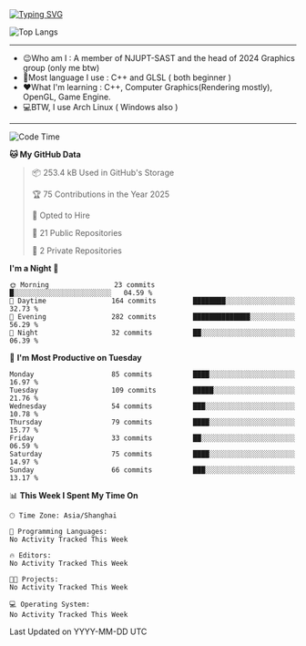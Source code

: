 <a href="https://git.io/typing-svg">
  <img src="https://readme-typing-svg.demolab.com?font=Fira+Code&pause=1000&random=false&width=435&separator=%3D&lines=std%3A%3Aprintln(%22Hello,+world!%22);" alt="Typing SVG" />
</a>

![Top Langs](https://github-readme-stats.vercel.app/api/top-langs/?username=FOTH0626&theme=transparent)

---

- 😉Who am I : A member of NJUPT-SAST and the head of 2024 Graphics group (only me btw)
- 📖Most language I use : C++ and GLSL ( both beginner )
- ❤What I'm learning : C++, Computer Graphics(Rendering mostly), OpenGL, Game Engine.
- 💻BTW, I use Arch Linux ( Windows also )
---
<!--START_SECTION:waka-->
![Code Time](http://img.shields.io/badge/Code%20Time-190%20hrs%2047%20mins-blue)

**🐱 My GitHub Data** 

> 📦 253.4 kB Used in GitHub's Storage 
 > 
> 🏆 75 Contributions in the Year 2025
 > 
> 💼 Opted to Hire
 > 
> 📜 21 Public Repositories 
 > 
> 🔑 2 Private Repositories 
 > 
**I'm a Night 🦉** 

```text
🌞 Morning                23 commits          █░░░░░░░░░░░░░░░░░░░░░░░░   04.59 % 
🌆 Daytime                164 commits         ████████░░░░░░░░░░░░░░░░░   32.73 % 
🌃 Evening                282 commits         ██████████████░░░░░░░░░░░   56.29 % 
🌙 Night                  32 commits          ██░░░░░░░░░░░░░░░░░░░░░░░   06.39 % 
```
📅 **I'm Most Productive on Tuesday** 

```text
Monday                   85 commits          ████░░░░░░░░░░░░░░░░░░░░░   16.97 % 
Tuesday                  109 commits         █████░░░░░░░░░░░░░░░░░░░░   21.76 % 
Wednesday                54 commits          ███░░░░░░░░░░░░░░░░░░░░░░   10.78 % 
Thursday                 79 commits          ████░░░░░░░░░░░░░░░░░░░░░   15.77 % 
Friday                   33 commits          ██░░░░░░░░░░░░░░░░░░░░░░░   06.59 % 
Saturday                 75 commits          ████░░░░░░░░░░░░░░░░░░░░░   14.97 % 
Sunday                   66 commits          ███░░░░░░░░░░░░░░░░░░░░░░   13.17 % 
```


📊 **This Week I Spent My Time On** 

```text
🕑︎ Time Zone: Asia/Shanghai

💬 Programming Languages: 
No Activity Tracked This Week

🔥 Editors: 
No Activity Tracked This Week

🐱‍💻 Projects: 
No Activity Tracked This Week

💻 Operating System: 
No Activity Tracked This Week
```


 Last Updated on YYYY-MM-DD UTC
<!--END_SECTION:waka-->

